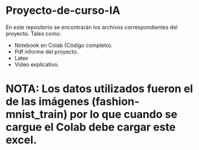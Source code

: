 # Proyecto-de-curso-IA
En este repositorio se encontrarán los archivos correspondientes del proyecto.
Tales como:
  * Notebook en Colab (Código completo).
  * Pdf informe del proyecto.
  * Latex
  * Video explicativo.
# NOTA: Los datos utilizados fueron el de las imágenes (fashion-mnist_train) por lo que cuando se cargue el Colab debe cargar este excel.
